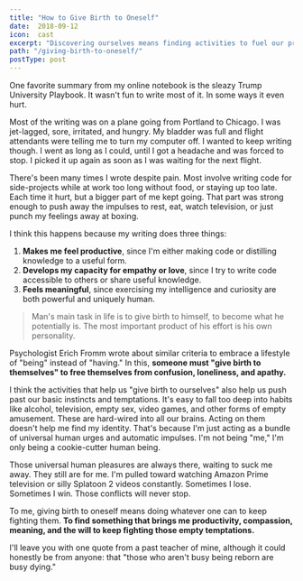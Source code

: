 ```yaml
---
title: "How to Give Birth to Oneself"
date:  2018-09-12
icon:  cast
excerpt: "Discovering ourselves means finding activities to fuel our productivity, empathy, and sense of empathy."
path: "/giving-birth-to-oneself/"
postType: post
---
```


One favorite summary from my online notebook is the sleazy Trump University Playbook. It wasn't fun to write most of it. In some ways it even hurt.

Most of the writing was on a plane going from Portland to Chicago. I was jet-lagged, sore, irritated, and hungry. My bladder was full and flight attendants were telling me to turn my computer off. I wanted to keep writing though. I went as long as I could, until I got a headache and was forced to stop. I picked it up again as soon as I was waiting for the next flight.

There's been many times I wrote despite pain. Most involve writing code for side-projects while at work too long without food, or staying up too late. Each time it hurt, but a bigger part of me kept going. That part was strong enough to push away the impulses to rest, eat, watch television, or just punch my feelings away at boxing.

I think this happens because my writing does three things:

1. **Makes me feel productive**, since I'm either making code or distilling knowledge to a useful form.
3. **Develops my capacity for empathy or love**, since I try to write code accessible to others or share useful knowledge.
2. **Feels meaningful**, since exercising my intelligence and curiosity are both powerful and uniquely human.

> Man's main task in life is to give birth to himself, to become what he potentially is. The most important product of his effort is his own personality.

Psychologist Erich Fromm wrote about similar criteria to embrace a lifestyle of "being" instead of "having." In this, **someone must "give birth to themselves" to free themselves from confusion, loneliness, and apathy.**

I think the activities that help us "give birth to ourselves" also help us push past our basic instincts and temptations. It's easy to fall too deep into habits like alcohol, television, empty sex, video games, and other forms of empty amusement. These are hard-wired into all our brains. Acting on them doesn't help me find my identity. That's because I'm just acting as a bundle of universal human urges and automatic impulses. I'm not being "me," I'm only being a cookie-cutter human being.

Those universal human pleasures are always there, waiting to suck me away. They still are for me. I'm pulled toward watching Amazon Prime television or silly Splatoon 2 videos constantly. Sometimes I lose. Sometimes I win. Those conflicts will never stop.

To me, giving birth to oneself means doing whatever one can to keep fighting them. **To find something that brings me productivity, compassion, meaning, and the will to keep fighting those empty temptations.**

I'll leave you with one quote from a past teacher of mine, although it could honestly be from anyone: that "those who aren't busy being reborn are busy dying."
